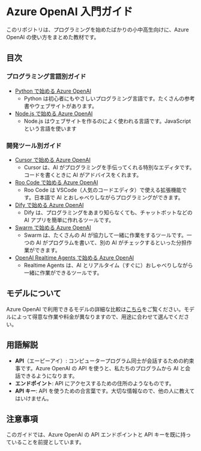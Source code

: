 # Azure OpenAI 入門ガイド

このリポジトリは、プログラミングを始めたばかりの小中高生向けに、Azure OpenAI の使い方をまとめた教材です。

## 目次

### プログラミング言語別ガイド

- [Python で始める Azure OpenAI](docs/python/README.md)
  - Python は初心者にもやさしいプログラミング言語です。たくさんの参考書やウェブサイトがあります。
- [Node.js で始める Azure OpenAI](docs/nodejs/README.md)
  - Node.js はウェブサイトを作るのによく使われる言語です。JavaScript という言語を使います

### 開発ツール別ガイド

- [Cursor で始める Azure OpenAI](docs/tools/cursor/README.md)
  - Cursor は、AI がプログラミングを手伝ってくれる特別なエディタです。コードを書くときに AI がアドバイスをくれます。
- [Roo Code で始める Azure OpenAI](docs/tools/roo-code/README.md)
  - Roo Code は VSCode（人気のコードエディタ）で使える拡張機能です。日本語で AI とおしゃべりしながらプログラミングができます。
- [Dify で始める Azure OpenAI](docs/tools/dify/README.md)
  - Dify は、プログラミングをあまり知らなくても、チャットボットなどの AI アプリを簡単に作れるツールです。
- [Swarm で始める Azure OpenAI](docs/tools/swarm/README.md)
  - Swarm は、たくさんの AI が協力して一緒に作業をするツールです。一つの AI がプログラムを書いて、別の AI がチェックするといった分担作業ができます。
- [OpenAI Realtime Agents で始める Azure OpenAI](docs/tools/realtime-agents/README.md)
  - Realtime Agents は、AI とリアルタイム（すぐに）おしゃべりしながら一緒に作業ができるツールです。

## モデルについて

Azure OpenAI で利用できるモデルの詳細な比較は[こちら](docs/models/README.md)をご覧ください。モデルによって得意な作業や料金が異なりますので、用途に合わせて選んでください。

## 用語解説

- **API**（エーピーアイ）: コンピュータープログラム同士が会話するための約束事です。Azure OpenAI の API を使うと、私たちのプログラムから AI と会話できるようになります。
- **エンドポイント**: API にアクセスするための住所のようなものです。
- **API キー**: API を使うための合言葉です。大切な情報なので、他の人に教えてはいけません。

## 注意事項

このガイドでは、Azure OpenAI の API エンドポイントと API キーを既に持っていることを前提としています。
